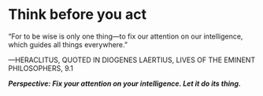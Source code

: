 # Think before you act

“For to be wise is only one thing—to fix our attention on our intelligence, which guides all things everywhere.”

—HERACLITUS, QUOTED IN DIOGENES LAERTIUS, LIVES OF THE EMINENT 
PHILOSOPHERS, 9.1

***Perspective: Fix your attention on your intelligence. Let it do its thing.***
